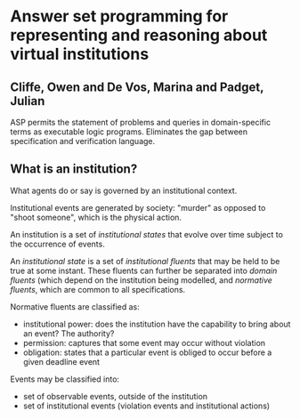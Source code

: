 # Answer set programming for representing and reasoning about virtual institutions
## Cliffe, Owen and De Vos, Marina and Padget, Julian

ASP permits the statement of problems and queries in domain-specific terms as executable logic programs. Eliminates the gap between specification and verification language.

## What is an institution?
What agents do or say is governed by an institutional context.

Institutional events are generated by society: "murder" as opposed to "shoot someone", which is the physical action.

An institution is a set of _institutional states_ that evolve over time subject to the occurrence of events.

An _institutional state_ is a set of _institutional fluents_ that may be held to be true at some instant. These fluents can further be separated into _domain fluents_ (which depend on the institution being modelled, and _normative fluents_, which are common to all specifications.

Normative fluents are classified as:

- institutional power: does the institution have the capability to bring about an event? The authority?
- permission: captures that some event may occur without violation
- obligation: states that a particular event is obliged to occur before a given deadline event

Events may be classified into:

- set of observable events, outside of the institution
- set of institutional events (violation events and institutional actions)




